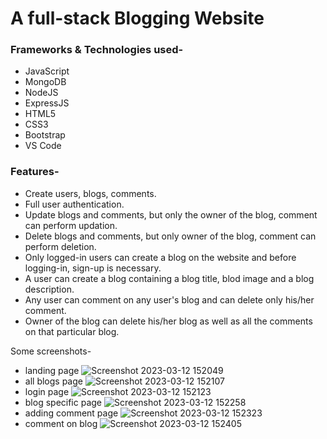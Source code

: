 # A full-stack Blogging Website

<h3>Frameworks & Technologies used-</h3>

* JavaScript
* MongoDB
* NodeJS
* ExpressJS
* HTML5
* CSS3
* Bootstrap
* VS Code

<h3>Features-</h3>

* Create users, blogs, comments.
* Full user authentication.
* Update blogs and comments, but only the owner of the blog, comment can perform updation.
* Delete blogs and comments, but only owner of the blog, comment can perform deletion.
* Only logged-in users can create a blog on the website and before logging-in, sign-up is necessary.
* A user can create a blog containing a blog title, blod image and a blog description.
* Any user can comment on any user's blog and can delete only his/her comment.
* Owner of the blog can delete his/her blog as well as all the comments on that particular blog.

Some screenshots-

* landing page
![Screenshot 2023-03-12 152049](https://user-images.githubusercontent.com/66079152/224537722-ff282684-37c2-4caf-98e9-50d1e10a573f.png)
* all blogs page
![Screenshot 2023-03-12 152107](https://user-images.githubusercontent.com/66079152/224537751-5ddbc1d4-e9c3-4367-a24a-1a34da8acdfa.png)
* login page
![Screenshot 2023-03-12 152123](https://user-images.githubusercontent.com/66079152/224537759-81f143b1-91af-45c3-b0ad-c95916b91fd9.png)
* blog specific page
![Screenshot 2023-03-12 152258](https://user-images.githubusercontent.com/66079152/224537789-f679f9e0-3ce4-4104-ab3f-b3a678ef2ef3.png)
* adding comment page
![Screenshot 2023-03-12 152323](https://user-images.githubusercontent.com/66079152/224537806-e0432986-a58a-461c-abce-fda8eeb1ed19.png)
* comment on blog
![Screenshot 2023-03-12 152405](https://user-images.githubusercontent.com/66079152/224537813-c9c80463-1b54-4239-a53b-2b2053859f40.png)


